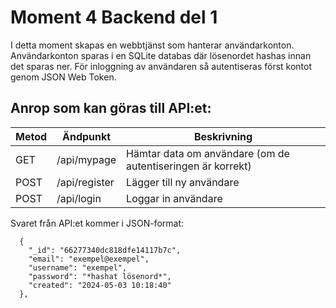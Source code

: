 # Moment 4 Backend del 1 
I detta moment skapas en webbtjänst som hanterar användarkonton. Användarkonton sparas i en SQLite databas där lösenordet hashas innan det sparas ner. För inloggning av användaren så autentiseras först kontot genom 
JSON Web Token. 

<h2>Anrop som kan göras till API:et:</h2>
<table>
  <thead>
    <th>Metod</th>
    <th>Ändpunkt</th>
    <th>Beskrivning</th>
  </thead> 
  <tbody>
    <tr>
      <td>GET</td>
      <td>/api/mypage</td>
      <td>Hämtar data om användare (om de autentiseringen är korrekt)</td>
    </tr>
    <tr>
      <td>POST</td>
      <td>/api/register</td>
      <td>Lägger till ny användare</td>
    </tr>
    <tr>
      <td>POST</td>
      <td>/api/login</td>
      <td>Loggar in användare</td>
    </tr>
  </tbody>
</table> 

Svaret från API:et kommer i JSON-format: 
```
  {
    "_id": "66277340dc818dfe14117b7c",
    "email": "exempel@exempel",
    "username": "exempel",
    "password": "*hashat lösenord*",
    "created": "2024-05-03 10:18:40"
  },
```

